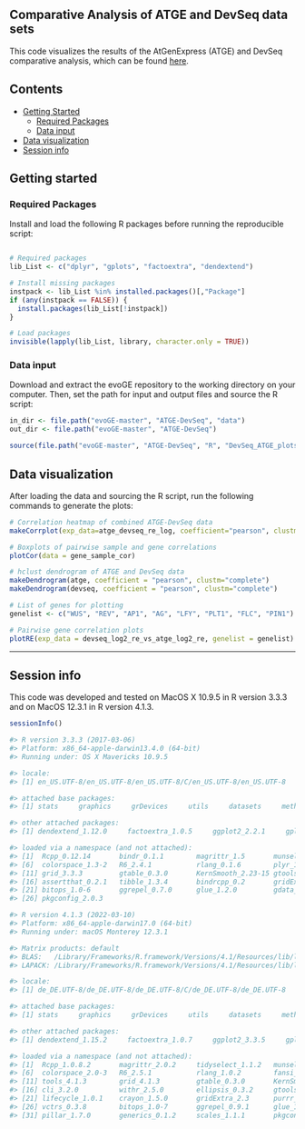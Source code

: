 ## Comparative Analysis of ATGE and DevSeq data sets

This code visualizes the results of the AtGenExpress (ATGE) and DevSeq comparative analysis, which can be found [here](https://github.com/schustischuster/ATGE-DevSeq).


## Contents

* [Getting Started](#getting-started)
  * [Required Packages](#required-packages)
  * [Data input](#data-input)
* [Data visualization](#data-visualization)
* [Session info](#session-info)


## Getting started


### Required Packages
Install and load the following R packages before running the reproducible script:

```R

# Required packages
lib_List <- c("dplyr", "gplots", "factoextra", "dendextend")

# Install missing packages
instpack <- lib_List %in% installed.packages()[,"Package"]
if (any(instpack == FALSE)) {
  install.packages(lib_List[!instpack])
}

# Load packages
invisible(lapply(lib_List, library, character.only = TRUE))

```
  
### Data input
Download and extract the evoGE repository to the working directory on your computer. Then, set the path for input and output files and source the R script:

```R
in_dir <- file.path("evoGE-master", "ATGE-DevSeq", "data")
out_dir <- file.path("evoGE-master", "ATGE-DevSeq")

source(file.path("evoGE-master", "ATGE-DevSeq", "R", "DevSeq_ATGE_plots.R"))

```

## Data visualization

After loading the data and sourcing the R script, run the following commands to generate the plots:

```R
# Correlation heatmap of combined ATGE-DevSeq data
makeCorrplot(exp_data=atge_devseq_re_log, coefficient="pearson", clustm="complete")

# Boxplots of pairwise sample and gene correlations
plotCor(data = gene_sample_cor)

# hclust dendrogram of ATGE and DevSeq data
makeDendrogram(atge, coefficient = "pearson", clustm="complete")
makeDendrogram(devseq, coefficient = "pearson", clustm="complete")

# List of genes for plotting
genelist <- c("WUS", "REV", "AP1", "AG", "LFY", "PLT1", "FLC", "PIN1")

# Pairwise gene correlation plots
plotRE(exp_data = devseq_log2_re_vs_atge_log2_re, genelist = genelist)

```

---
## Session info

This code was developed and tested on MacOS X 10.9.5 in R version 3.3.3 and on MacOS 12.3.1 in R version 4.1.3. 

```R
sessionInfo()
```

```R
#> R version 3.3.3 (2017-03-06)
#> Platform: x86_64-apple-darwin13.4.0 (64-bit)
#> Running under: OS X Mavericks 10.9.5

#> locale:
#> [1] en_US.UTF-8/en_US.UTF-8/en_US.UTF-8/C/en_US.UTF-8/en_US.UTF-8

#> attached base packages:
#> [1] stats     graphics     grDevices     utils     datasets     methods     base   

#> other attached packages:
#> [1] dendextend_1.12.0     factoextra_1.0.5     ggplot2_2.2.1     gplots_3.0.1.1     dplyr_0.7.4 

#> loaded via a namespace (and not attached):
#> [1]  Rcpp_0.12.14       bindr_0.1.1        magrittr_1.5       munsell_0.5.0      viridisLite_0.3.0 
#> [6]  colorspace_1.3-2   R6_2.4.1           rlang_0.1.6        plyr_1.8.4         caTools_1.17.1    
#> [11] grid_3.3.3         gtable_0.3.0       KernSmooth_2.23-15 gtools_3.5.0       lazyeval_0.2.1    
#> [16] assertthat_0.2.1   tibble_1.3.4       bindrcpp_0.2       gridExtra_2.3      viridis_0.5.1     
#> [21] bitops_1.0-6       ggrepel_0.7.0      glue_1.2.0         gdata_2.18.0       scales_0.5.0      
#> [26] pkgconfig_2.0.3  

```

```R
#> R version 4.1.3 (2022-03-10)
#> Platform: x86_64-apple-darwin17.0 (64-bit)
#> Running under: macOS Monterey 12.3.1

#> Matrix products: default
#> BLAS:   /Library/Frameworks/R.framework/Versions/4.1/Resources/lib/libRblas.0.dylib
#> LAPACK: /Library/Frameworks/R.framework/Versions/4.1/Resources/lib/libRlapack.dylib

#> locale:
#> [1] de_DE.UTF-8/de_DE.UTF-8/de_DE.UTF-8/C/de_DE.UTF-8/de_DE.UTF-8

#> attached base packages:
#> [1] stats     graphics     grDevices     utils     datasets     methods     base     

#> other attached packages:
#> [1] dendextend_1.15.2     factoextra_1.0.7     ggplot2_3.3.5     gplots_3.1.1     dplyr_1.0.8      

#> loaded via a namespace (and not attached):
#> [1]  Rcpp_1.0.8.2       magrittr_2.0.2     tidyselect_1.1.2   munsell_0.5.0      viridisLite_0.4.0 
#> [6]  colorspace_2.0-3   R6_2.5.1           rlang_1.0.2        fansi_1.0.2        caTools_1.18.2    
#> [11] tools_4.1.3        grid_4.1.3         gtable_0.3.0       KernSmooth_2.23-20 utf8_1.2.2        
#> [16] cli_3.2.0          withr_2.5.0        ellipsis_0.3.2     gtools_3.9.2       tibble_3.1.6      
#> [21] lifecycle_1.0.1    crayon_1.5.0       gridExtra_2.3      purrr_0.3.4        viridis_0.6.2     
#> [26] vctrs_0.3.8        bitops_1.0-7       ggrepel_0.9.1      glue_1.6.2         compiler_4.1.3    
#> [31] pillar_1.7.0       generics_0.1.2     scales_1.1.1       pkgconfig_2.0.3  

```
